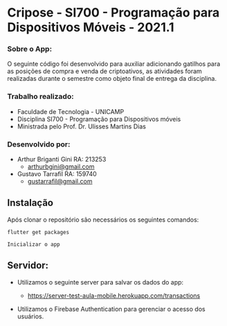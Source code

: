 # Cripose - SI700 - Programação para Dispositivos Móveis - 2021.1

### Sobre o App:
O seguinte código foi desenvolvido para auxiliar adicionando gatilhos para as posições de compra e venda de criptoativos, as atividades foram realizadas durante o semestre como objeto final de entrega da disciplina.

### Trabalho realizado:
- Faculdade de Tecnologia - UNICAMP
- Disciplina SI700 - Programação para Dispositivos móveis
- Ministrada pelo Prof. Dr. Ulisses Martins Dias

### Desenvolvido por:
* Arthur Briganti Gini       RA: 213253 
    * arthurbgini@gmail.com  
* Gustavo Tarrafil           RA: 159740
    * gustarrafil@gmail.com

## Instalação

Após clonar o repositório são necessários os seguintes comandos:

    flutter get packages

    Inicializar o app 
    
    
## Servidor:

* Utilizamos o seguinte server para salvar os dados do app: 
    * https://server-test-aula-mobile.herokuapp.com/transactions

* Utilizamos o Firebase Authentication para gerenciar o acesso dos usuários.
